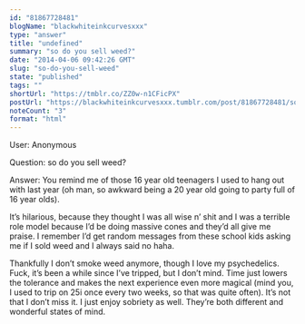 ```yaml
---
id: "81867728481"
blogName: "blackwhiteinkcurvesxxx"
type: "answer"
title: "undefined"
summary: "so do you sell weed?"
date: "2014-04-06 09:42:26 GMT"
slug: "so-do-you-sell-weed"
state: "published"
tags: ""
shortUrl: "https://tmblr.co/ZZ0w-n1CFicPX"
postUrl: "https://blackwhiteinkcurvesxxx.tumblr.com/post/81867728481/so-do-you-sell-weed"
noteCount: "3"
format: "html"
---
```


User: Anonymous

Question: so do you sell weed?

Answer: You remind me of those 16 year old teenagers I used to hang out with last year (oh man, so awkward being a 20 year old going to party full of 16 year olds). 

It’s hilarious, because they thought I was all wise n’ shit and I was a terrible role model because I’d be doing massive cones and they’d all give me praise. I remember I’d get random messages from these school kids asking me if I sold weed and I always said no haha. 

Thankfully I don’t smoke weed anymore, though I love my psychedelics. Fuck, it’s been a while since I’ve tripped, but I don’t mind. Time just lowers the tolerance and makes the next experience even more magical (mind you, I used to trip on 25i once every two weeks, so that was quite often). It’s not that I don’t miss it. I just enjoy sobriety as well. They’re both different and wonderful states of mind.

